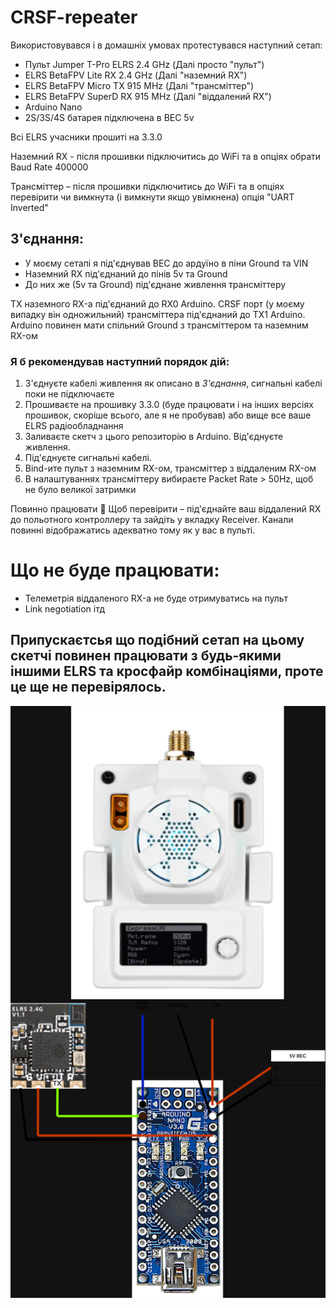 # CRSF-repeater

Використовувався і в домашніх умовах протестувався наступний сетап:
- Пульт Jumper T-Pro ELRS 2.4 GHz (Далі просто "пульт")
- ELRS BetaFPV Lite RX 2.4 GHz (Далі "наземний RX")
- ELRS BetaFPV Micro TX 915 MHz (Далі "трансміттер")
- ELRS BetaFPV SuperD RX 915 MHz (Далі "віддалений RX")
- Arduino Nano
- 2S/3S/4S батарея підключена в BEC 5v

Всі ELRS учасники прошиті на 3.3.0

Наземний RX - після прошивки підключитись до WiFi та в опціях обрати Baud Rate 400000

Трансміттер – після прошивки підключитись до WiFi та в опціях перевірити чи вимкнута (і вимкнути якщо увімкнена) опція "UART Inverted"

## З'єднання:
- У моєму сетапі я під'єднував BEC до ардуїно в піни Ground та VIN
- Наземний RX під'єднаний до пінів 5v та Ground
- До них же (5v та Ground) під'єднане живлення трансміттеру

TX наземного RX-а під'єднаний до RX0 Arduino. CRSF порт (у моєму випадку він одножильний) трансміттера під'єднаний до TX1 Arduino. Arduino повинен мати спільний Ground з трансміттером та наземним RX-ом

### Я б рекомендував наступний порядок дій:
1. З'єднуєте кабелі живлення як описано в *З'єднання*, сигнальні кабелі поки не підключаєте
2. Прошиваєте на прошивку 3.3.0 (буде працювати і на інших версіях прошивок, скоріше всього, але я не пробував) або вище все ваше ELRS радіообладнання
3. Заливаєте скетч з цього репозиторію в Arduino. Від'єднуєте живлення.
4. Під'єднуєте сигнальні кабелі.
5. Bind-ите пульт з наземним RX-ом, трансміттер з віддаленим RX-ом
6. В налаштуваннях трансміттеру вибираєте Packet Rate > 50Hz, щоб не було великої затримки

Повинно працювати 🙂
Щоб перевірити – під'єднайте ваш віддалений RX до польотного контроллеру та зайдіть у вкладку Receiver. Канали повинні відображатись адекватно тому як у вас в пульті.

# Що не буде працювати:
- Телеметрія віддаленого RX-а не буде отримуватись на пульт
- Link negotiation ітд

## Припускаєтсья що подібний сетап на цьому скетчі повинен працювати з будь-якими іншими ELRS та кросфайр комбінаціями, проте це ще не перевірялось.

![Діаграма підключення](https://github.com/DroneCraftingHub/CRSF-repeater/blob/main/diagram.png?raw=true)
